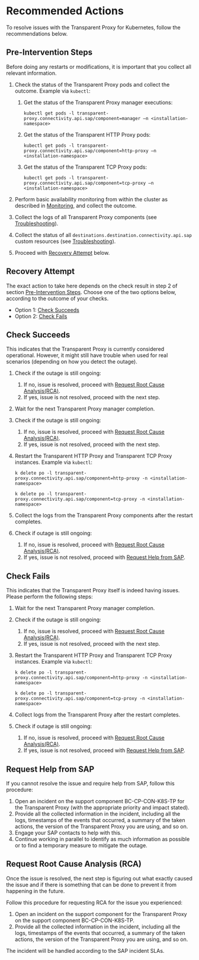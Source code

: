 <!-- loio20b1a62d6df447daa82fb10962049805 -->

# Recommended Actions

To resolve issues with the Transparent Proxy for Kubernetes, follow the recommendations below.



<a name="loio20b1a62d6df447daa82fb10962049805__pre"/>

## Pre-Intervention Steps

Before doing any restarts or modifications, it is important that you collect all relevant information.

1.  Check the status of the Transparent Proxy pods and collect the outcome. Example via `kubectl`:
    1.  Get the status of the Transparent Proxy manager executions:

        ```
        kubectl get pods -l transparent-proxy.connectivity.api.sap/component=manager –n <installation-namespace>
        ```

    2.  Get the status of the Transparent HTTP Proxy pods:

        ```
        kubectl get pods -l transparent-proxy.connectivity.api.sap/component=http-proxy –n <installation-namespace>
        ```

    3.  Get the status of the Transparent TCP Proxy pods:

        ```
        kubectl get pods -l transparent-proxy.connectivity.api.sap/component=tcp-proxy –n <installation-namespace>
        ```


2.  Perform basic availability monitoring from within the cluster as described in [Monitoring](monitoring-ba6f417.md), and collect the outcome.
3.  Collect the logs of all Transparent Proxy components \(see [Troubleshooting](troubleshooting-fce292a.md)\).
4.  Collect the status of all `destinations.destination.connectivity.api.sap` custom resources \(see [Troubleshooting](troubleshooting-fce292a.md)\).
5.  Proceed with [Recovery Attempt](recommended-actions-20b1a62.md#loio20b1a62d6df447daa82fb10962049805__recovery) below.



<a name="loio20b1a62d6df447daa82fb10962049805__recovery"/>

## Recovery Attempt

The exact action to take here depends on the check result in step 2 of section [Pre-Intervention Steps](recommended-actions-20b1a62.md#loio20b1a62d6df447daa82fb10962049805__pre). Choose one of the two options below, according to the outcome of your checks.

-   Option 1: [Check Succeeds](recommended-actions-20b1a62.md#loio20b1a62d6df447daa82fb10962049805__succeeds)
-   Option 2: [Check Fails](recommended-actions-20b1a62.md#loio20b1a62d6df447daa82fb10962049805__fails)



<a name="loio20b1a62d6df447daa82fb10962049805__succeeds"/>

## Check Succeeds

This indicates that the Transparent Proxy is currently considered operational. However, it might still have trouble when used for real scenarios \(depending on how you detect the outage\).

1.  Check if the outage is still ongoing:
    1.  If no, issue is resolved, proceed with [Request Root Cause Analysis\(RCA\)](recommended-actions-20b1a62.md#loio20b1a62d6df447daa82fb10962049805__rca).
    2.  If yes, issue is not resolved, proceed with the next step.

2.  Wait for the next Transparent Proxy manager completion.
3.  Check if the outage is still ongoing:
    1.  If no, issue is resolved, proceed with [Request Root Cause Analysis\(RCA\)](recommended-actions-20b1a62.md#loio20b1a62d6df447daa82fb10962049805__rca).
    2.  If yes, issue is not resolved, proceed with the next step.

4.  Restart the Transparent HTTP Proxy and Transparent TCP Proxy instances. Example via `kubectl`:

    ```
    k delete po -l transparent-proxy.connectivity.api.sap/component=http-proxy -n <installation-namespace>
    
    ```

    ```
    k delete po -l transparent-proxy.connectivity.api.sap/component=tcp-proxy -n <installation-namespace>
    ```

5.  Collect the logs from the Transparent Proxy components after the restart completes.
6.  Check if outage is still ongoing:
    1.  If no, issue is resolved, proceed with [Request Root Cause Analysis\(RCA\)](recommended-actions-20b1a62.md#loio20b1a62d6df447daa82fb10962049805__rca).
    2.  If yes, issue is not resolved, proceed with [Request Help from SAP](recommended-actions-20b1a62.md#loio20b1a62d6df447daa82fb10962049805__help).




<a name="loio20b1a62d6df447daa82fb10962049805__fails"/>

## Check Fails

This indicates that the Transparent Proxy itself is indeed having issues. Please perform the following steps:

1.  Wait for the next Transparent Proxy manager completion.
2.  Check if the outage is still ongoing:
    1.  If no, issue is resolved, proceed with [Request Root Cause Analysis\(RCA\)](recommended-actions-20b1a62.md#loio20b1a62d6df447daa82fb10962049805__rca).
    2.  If yes, issue is not resolved, proceed with the next step.

3.  Restart the Transparent HTTP Proxy and Transparent TCP Proxy instances. Example via `kubectl`:

    ```
    k delete po -l transparent-proxy.connectivity.api.sap/component=http-proxy -n <installation-namespace>
    
    ```

    ```
    k delete po -l transparent-proxy.connectivity.api.sap/component=tcp-proxy -n <installation-namespace>
    ```

4.  Collect logs from the Transparent Proxy after the restart completes.
5.  Check if outage is still ongoing:
    1.  If no, issue is resolved, proceed with [Request Root Cause Analysis\(RCA\)](recommended-actions-20b1a62.md#loio20b1a62d6df447daa82fb10962049805__rca).
    2.  If yes, issue is not resolved, proceed with [Request Help from SAP](recommended-actions-20b1a62.md#loio20b1a62d6df447daa82fb10962049805__help).




<a name="loio20b1a62d6df447daa82fb10962049805__help"/>

## Request Help from SAP

If you cannot resolve the issue and require help from SAP, follow this procedure:

1.  Open an incident on the support component BC-CP-CON-K8S-TP for the Transparent Proxy \(with the appropriate priority and impact stated\).
2.  Provide all the collected information in the incident, including all the logs, timestamps of the events that occurred, a summary of the taken actions, the version of the Transparent Proxy you are using, and so on.
3.  Engage your SAP contacts to help with this.
4.  Continue working in parallel to identify as much information as possible or to find a temporary measure to mitigate the outage.



<a name="loio20b1a62d6df447daa82fb10962049805__rca"/>

## Request Root Cause Analysis \(RCA\)

Once the issue is resolved, the next step is figuring out what exactly caused the issue and if there is something that can be done to prevent it from happening in the future.

Follow this procedure for requesting RCA for the issue you experienced:

1.  Open an incident on the support component for the Transparent Proxy on the support component BC-CP-CON-K8S-TP.
2.  Provide all the collected information in the incident, including all the logs, timestamps of the events that occurred, a summary of the taken actions, the version of the Transparent Proxy you are using, and so on.

The incident will be handled according to the SAP incident SLAs.

